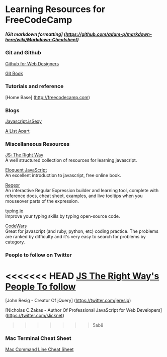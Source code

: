# Learning Resources for FreeCodeCamp

##### [Git markdown formatting] (https://github.com/adam-p/markdown-here/wiki/Markdown-Cheatsheet)

### Git and Github 

[Github for Web Designers](http://www.lynda.com/GitHub-tutorials/GitHub-Web-Designers/162276-2.html)  

[Git Book](http://git-scm.com/book/en/v2)  

### Tutorials and reference

[Home Base] (http://freecodecamp.com)

### Blogs
[Javascript.isSexy](http://www.javascriptissexy.com)  

[A List Apart](http://www.alistapart.com)  

### Miscellaneous Resources
[JS: The Right Way](http://www.jstherightway.org)  
A well structured collection of resources for learning javascript.  
  
[Eloquent JavaScript](http://eloquentjavascript.net)  
An excellent introduction to javascript, free online book.  
  
[Regexr](http://www.regexr.com)  
An interactive Regular Expression builder and learning tool, complete with reference docs, cheat sheet, examples, and live tooltips when you mouseover parts of the expression.  
  
[typing.io](http://typing.io)  
Improve your typing skills by typing open-source code. 
  
[CodeWars](http://www.codewars.com)  
Great for javascript (and ruby, python, etc) coding practice. The problems are ranked by difficulty and it's very easy to search for problems by category.   


### People to follow on Twitter
<<<<<<< HEAD
[JS The Right Way's People To follow](http://www.jstherightway.org/#whotofollow)
=======
[John Resig - Creator Of jQuery] (https://twitter.com/jeresig)

[Nicholas C.Zakas - Author Of Professional JavaScript for Web Developers] (https://twitter.com/slicknet)
>>>>>>> 5ab8

### Mac Terminal Cheat Sheet
[Mac Command Line Cheat Sheet](https://github.com/0nn0/terminal-mac-cheatsheet)


